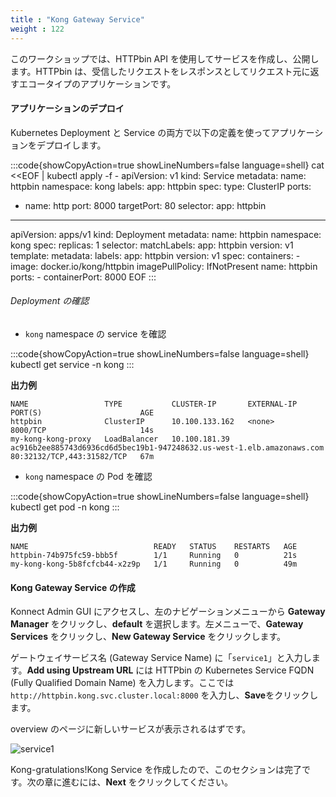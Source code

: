 ```yaml
---
title : "Kong Gateway Service"
weight : 122
---
```


このワークショップでは、HTTPbin API を使用してサービスを作成し、公開します。HTTPbin は、受信したリクエストをレスポンスとしてリクエスト元に返すエコータイプのアプリケーションです。

#### アプリケーションのデプロイ

Kubernetes Deployment と Service の両方で以下の定義を使ってアプリケーションをデプロイします。

:::code{showCopyAction=true showLineNumbers=false language=shell}
cat <<EOF | kubectl apply -f -
apiVersion: v1
kind: Service
metadata:
  name: httpbin
  namespace: kong
  labels:
    app: httpbin
spec:
  type: ClusterIP
  ports:
  - name: http
    port: 8000
    targetPort: 80
  selector:
    app: httpbin
---
apiVersion: apps/v1
kind: Deployment
metadata:
  name: httpbin
  namespace: kong
spec:
  replicas: 1
  selector:
    matchLabels:
      app: httpbin
      version: v1
  template:
    metadata:
      labels:
        app: httpbin
        version: v1
    spec:
      containers:
      - image: docker.io/kong/httpbin
        imagePullPolicy: IfNotPresent
        name: httpbin
        ports:
        - containerPort: 8000
EOF
:::

###### Deployment の確認

* `kong` namespace の service を確認

:::code{showCopyAction=true showLineNumbers=false language=shell}
kubectl get service -n kong
:::

**出力例**

```
NAME                 TYPE           CLUSTER-IP       EXTERNAL-IP                                                              PORT(S)                      AGE
httpbin              ClusterIP      10.100.133.162   <none>                                                                   8000/TCP                     14s
my-kong-kong-proxy   LoadBalancer   10.100.181.39    ac916b2ee885743d6936cd6d5bec19b1-947248632.us-west-1.elb.amazonaws.com   80:32132/TCP,443:31582/TCP   67m
```

* `kong` namespace の Pod を確認

:::code{showCopyAction=true showLineNumbers=false language=shell}
kubectl get pod -n kong
:::

**出力例**

```   
NAME                            READY   STATUS    RESTARTS   AGE
httpbin-74b975fc59-bbb5f        1/1     Running   0          21s
my-kong-kong-5b8fcfcb44-x2z9p   1/1     Running   0          49m
```

#### Kong Gateway Service の作成

Konnect Admin GUI にアクセスし、左のナビゲーションメニューから **Gateway Manager** をクリックし、**default** を選択します。左メニューで、**Gateway Services** をクリックし、**New Gateway Service** をクリックします。

ゲートウェイサービス名 (Gateway Service Name) に「``service1``」と入力します。**Add using Upstream URL** には HTTPbin の Kubernetes Service FQDN (Fully Qualified Domain Name) を入力します。ここでは ``http://httpbin.kong.svc.cluster.local:8000`` を入力し、**Save**をクリックします。

overview のページに新しいサービスが表示されるはずです。

![service1](/static/images/service1.png)

Kong-gratulations!Kong Service を作成したので、このセクションは完了です。次の章に進むには、**Next** をクリックしてください。
